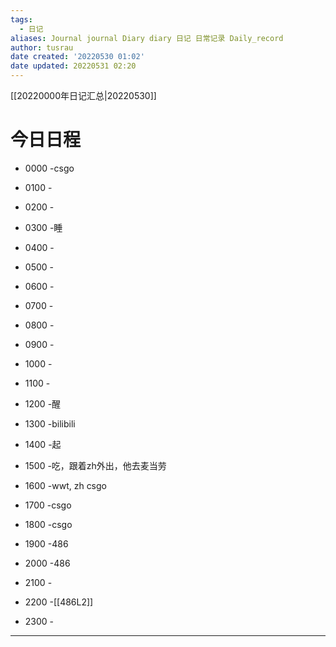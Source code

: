```yaml
---
tags:
  - 日记
aliases: Journal journal Diary diary 日记 日常记录 Daily_record
author: tusrau
date created: '20220530 01:02'
date updated: 20220531 02:20
---
```


[[20220000年日记汇总|20220530]]

# 今日日程

- 0000 -csgo
- 0100 -
- 0200 -
- 0300 -睡
- 0400 -
- 0500 -
- 0600 -
- 0700 -
- 0800 -

- 0900 -
- 1000 -
- 1100 -
- 1200 -醒
- 1300 -bilibili
- 1400 -起
- 1500 -吃，跟着zh外出，他去麦当劳
- 1600 -wwt, zh csgo
- 1700 -csgo
- 1800 -csgo

- 1900 -486
- 2000 -486
- 2100 -
- 2200 -[[486L2]]
- 2300 -

---
